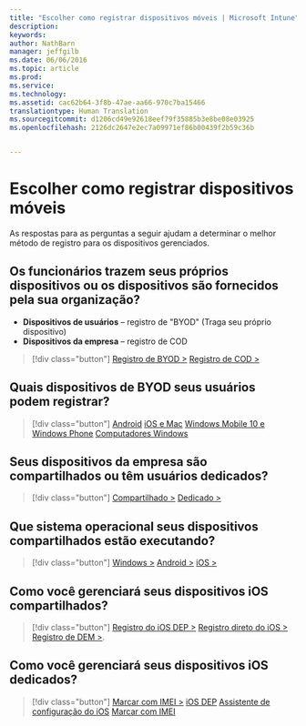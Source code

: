 ```yaml
---
title: "Escolher como registrar dispositivos móveis | Microsoft Intune"
description: 
keywords: 
author: NathBarn
manager: jeffgilb
ms.date: 06/06/2016
ms.topic: article
ms.prod: 
ms.service: 
ms.technology: 
ms.assetid: cac62b64-3f8b-47ae-aa66-970c7ba15466
translationtype: Human Translation
ms.sourcegitcommit: d1206cd49e92618eef79f35885b3e8be08e03925
ms.openlocfilehash: 2126dc2647e2ec7a09971ef86b00439f2b59c36b


---
```


# Escolher como registrar dispositivos móveis

As respostas para as perguntas a seguir ajudam a determinar o melhor método de registro para os dispositivos gerenciados.

## **Os funcionários trazem seus próprios dispositivos ou os dispositivos são fornecidos pela sua organização?**

  - **Dispositivos de usuários** – registro de "BYOD" (Traga seu próprio dispositivo)
  - **Dispositivos da empresa** – registro de COD

> [!div class="button"]
[Registro de BYOD >](#what-byod-devices-can-your-users-enroll)   [Registro de COD >](#are-your-company-owned-devices-shared-or-do-they-have-dedicated-users)

## **Quais dispositivos de BYOD seus usuários podem registrar?**

> [!div class="button"]
[Android](/intune/deploy-use/set-up-android-management-with-microsoft-intune) [iOS e Mac](/intune/deploy-use/set-up-ios-and-mac-management-with-microsoft-intune) [Windows Mobile 10 e Windows Phone](/intune/deploy-use/set-up-windows-phone-management-with-microsoft-intune) [Computadores Windows](/intune/deploy-use/set-up-windows-device-management-with-microsoft-intune)

## **Seus dispositivos da empresa são compartilhados ou têm usuários dedicados?**

> [!div class="button"]
[Compartilhado >](#what-operating-system-are-your-shared-devices-running)   [Dedicado >](#how-will-you-manage-dedicated-ios-devices)


## **Que sistema operacional seus dispositivos compartilhados estão executando?**

  > [!div class="button"]
  [Windows >](/intune/deploy-use/enroll-corporate-owned-devices-with-the-device-enrollment-manager-in-microsoft-intune) [Android >](/intune/deploy-use/enroll-corporate-owned-devices-with-the-device-enrollment-manager-in-microsoft-intune) [iOS >](#how-will-you-manage-shared-ios-devices)

## **Como você gerenciará seus dispositivos iOS compartilhados?**

  > [!div class="button"]
  [Registro do iOS DEP >](/intune/deploy-use/ios-device-enrollment-program-in-microsoft-intune) [Registro direto do iOS >](/intune/deploy-use/ios-direct-enrollment-in-microsoft-intune) [Registro de DEM >](/intune/deploy-use/enroll-corporate-owned-devices-with-the-device-enrollment-manager-in-microsoft-intune).

## **Como você gerenciará seus dispositivos iOS dedicados?**

  > [!div class="button"]
  [Marcar com IMEI >](/intune/deploy-use/specify-corporate-owned-devices-with-international-mobile-equipment-identity-imei-numbers) [iOS DEP](/intune/deploy-use/ios-device-enrollment-program-in-microsoft-intune) [Assistente de configuração do iOS](/intune/deploy-use/ios-setup-assistant-enrollment-in-microsoft-intune) [Marcar com IMEI](/intune/deploy-use/specify-corporate-owned-devices-with-international-mobile-equipment-identity-imei-numbers)



<!--HONumber=Jul16_HO3-->


